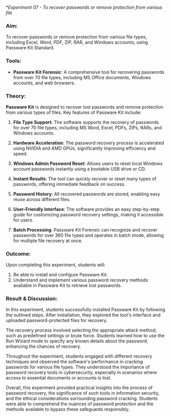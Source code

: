  **Experiment 07 - *To recover passwords or remove protection from various file**


### Aim:
To recover passwords or remove protection from various file types, including Excel, Word, PDF, ZIP, RAR, and Windows accounts, using Passware Kit Standard.

### Tools:
- **Passware Kit Forensic**: A comprehensive tool for recovering passwords from over 70 file types, including MS Office documents, Windows accounts, and web browsers.

### Theory:
**Passware Kit** is designed to recover lost passwords and remove protection from various types of files. Key features of Passware Kit include:

1. **File Type Support**: The software supports the recovery of passwords for over 70 file types, including MS Word, Excel, PDFs, ZIPs, RARs, and Windows accounts.
   
2. **Hardware Acceleration**: The password recovery process is accelerated using NVIDIA and AMD GPUs, significantly improving efficiency and speed.

3. **Windows Admin Password Reset**: Allows users to reset local Windows account passwords instantly using a bootable USB drive or CD.

4. **Instant Results**: The tool can quickly recover or reset many types of passwords, offering immediate feedback on success.

5. **Password History**: All recovered passwords are stored, enabling easy reuse across different files.

6. **User-Friendly Interface**: The software provides an easy step-by-step guide for customizing password recovery settings, making it accessible for users.

7. **Batch Processing**: Passware Kit Forensic can recognize and recover passwords for over 360 file types and operates in batch mode, allowing for multiple file recovery at once.

### Outcome:
Upon completing this experiment, students will:
1. Be able to install and configure Passware Kit.
2. Understand and implement various password recovery methods available in Passware Kit to retrieve lost passwords.

### Result & Discussion:
In this experiment, students successfully installed Passware Kit by following the outlined steps. After installation, they explored the tool's interface and uploaded password-protected files for recovery.

The recovery process involved selecting the appropriate attack method, such as predefined settings or brute force. Students learned how to use the Run Wizard mode to specify any known details about the password, enhancing the chances of recovery.

Throughout the experiment, students engaged with different recovery techniques and observed the software's performance in cracking passwords for various file types. They understood the importance of password recovery tools in cybersecurity, especially in scenarios where access to essential documents or accounts is lost.

Overall, this experiment provided practical insights into the process of password recovery, the significance of such tools in information security, and the ethical considerations surrounding password cracking. Students were able to comprehend the nuances of password protection and the methods available to bypass these safeguards responsibly.

